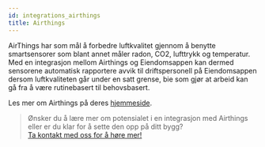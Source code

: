 ```yaml
---
id: integrations_airthings
title: Airthings
---
```


AirThings har som mål å forbedre luftkvalitet gjennom å benytte smartsensorer som blant annet måler radon, CO2, lufttrykk og temperatur.
Med en integrasjon mellom Airthings og Eiendomsappen kan dermed sensorene automatisk rapportere avvik til driftspersonell på Eiendomsappen dersom luftkvaliteten går under en satt grense, bie som gjør at arbeid kan gå fra å være rutinebasert til behovsbasert.

Les mer om Airthings på deres [hjemmeside](https://www.airthings.com/no/).

>Ønsker du å lære mer om potensialet i en integrasjon med Airthings eller er du klar for å sette den opp på ditt bygg?<br>
[Ta kontakt med oss for å høre mer!](https://eiendomsappen.com/nb/contact-us)
